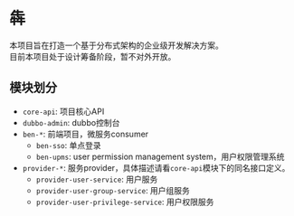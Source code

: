 # 犇

本项目旨在打造一个基于分布式架构的企业级开发解决方案。  
目前本项目处于设计筹备阶段，暂不对外开放。

## 模块划分
- `core-api`: 项目核心API  
- `dubbo-admin`: dubbo控制台
- `ben-*`: 前端项目，微服务consumer
    - `ben-sso`: 单点登录
    - `ben-upms`: user permission management system，用户权限管理系统
- `provider-*`: 服务provider，具体描述请看`core-api`模块下的同名接口定义。
    - `provider-user-service`: 用户服务
    - `provider-user-group-service`: 用户组服务
    - `provider-user-privilege-service`: 用户权限服务
